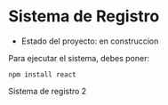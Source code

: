 <h1> Sistema de Registro</h1>

- Estado del proyecto: en construccion

Para ejecutar el sistema, debes poner:

```npm install react```

Sistema de registro 2
